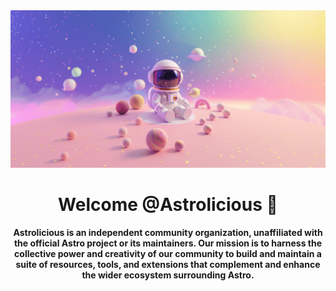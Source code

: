 <div style="text-align: center">
  <img src="https://raw.githubusercontent.com/astrolicious/.github/main/profile/hero.png" alt="Hero Banner" />
</div>

<h1 align="center"><strong>Welcome @Astrolicious 👋</strong></h1>
<p align="center">
  <strong>Astrolicious<strong> is an independent community organization, unaffiliated with the official Astro project or
      its maintainers. Our mission is to harness the collective power and creativity of our community to build and
      maintain a suite of resources, tools, and extensions that complement and enhance the wider ecosystem surrounding
      Astro.
</p>
